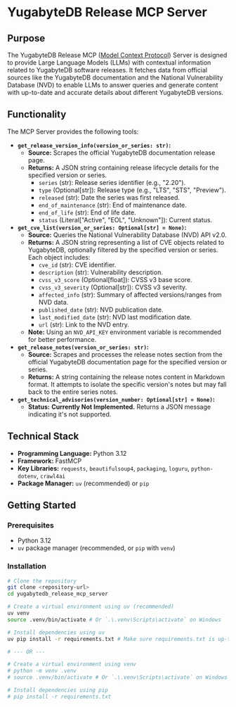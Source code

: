 # YugabyteDB Release MCP Server

## Purpose

The YugabyteDB Release MCP ([Model Context Protocol](https://modelcontextprotocol.io/)) Server is designed to provide Large Language Models (LLMs) with contextual information related to YugabyteDB software releases. It fetches data from official sources like the YugabyteDB documentation and the National Vulnerability Database (NVD) to enable LLMs to answer queries and generate content with up-to-date and accurate details about different YugabyteDB versions.

## Functionality

The MCP Server provides the following tools:

*   **`get_release_version_info(version_or_series: str)`:**
    *   **Source:** Scrapes the official YugabyteDB documentation release page.
    *   **Returns:** A JSON string containing release lifecycle details for the specified version or series.
        *   `series` (str): Release series identifier (e.g., "2.20").
        *   `type` (Optional[str]): Release type (e.g., "LTS", "STS", "Preview").
        *   `released` (str): Date the series was first released.
        *   `end_of_maintenance` (str): End of maintenance date.
        *   `end_of_life` (str): End of life date.
        *   `status` (Literal["Active", "EOL", "Unknown"]): Current status.
*   **`get_cve_list(version_or_series: Optional[str] = None)`:**
    *   **Source:** Queries the National Vulnerability Database (NVD) API v2.0.
    *   **Returns:** A JSON string representing a list of CVE objects related to YugabyteDB, optionally filtered by the specified version or series. Each object includes:
        *   `cve_id` (str): CVE identifier.
        *   `description` (str): Vulnerability description.
        *   `cvss_v3_score` (Optional[float]): CVSS v3 base score.
        *   `cvss_v3_severity` (Optional[str]): CVSS v3 severity.
        *   `affected_info` (str): Summary of affected versions/ranges from NVD data.
        *   `published_date` (str): NVD publication date.
        *   `last_modified_date` (str): NVD last modification date.
        *   `url` (str): Link to the NVD entry.
    *   **Note:** Using an `NVD_API_KEY` environment variable is recommended for better performance.
*   **`get_release_notes(version_or_series: str)`:**
    *   **Source:** Scrapes and processes the release notes section from the official YugabyteDB documentation page for the specified version or series.
    *   **Returns:** A string containing the release notes content in Markdown format. It attempts to isolate the specific version's notes but may fall back to the entire series notes.
*   **`get_technical_advisories(version_number: Optional[str] = None)`:**
    *   **Status:** **Currently Not Implemented.** Returns a JSON message indicating it's not supported.

## Technical Stack

*   **Programming Language:** Python 3.12
*   **Framework:** FastMCP
*   **Key Libraries:** `requests`, `beautifulsoup4`, `packaging`, `loguru`, `python-dotenv`, `crawl4ai`
*   **Package Manager:** `uv` (recommended) or `pip`

## Getting Started

### Prerequisites

*   Python 3.12
*   `uv` package manager (recommended, or `pip` with `venv`)

### Installation

```bash
# Clone the repository
git clone <repository-url>
cd yugabytedb_release_mcp_server

# Create a virtual environment using uv (recommended)
uv venv
source .venv/bin/activate # Or `.\.venv\Scripts\activate` on Windows

# Install dependencies using uv
uv pip install -r requirements.txt # Make sure requirements.txt is up-to-date

# --- OR ---

# Create a virtual environment using venv
# python -m venv .venv
# source .venv/bin/activate # Or `.\.venv\Scripts\activate` on Windows

# Install dependencies using pip
# pip install -r requirements.txt
